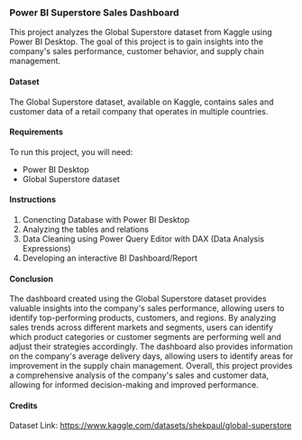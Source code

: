 ### Power BI Superstore Sales Dashboard
This project analyzes the Global Superstore dataset from Kaggle using Power BI Desktop. The goal of this project is to gain insights into the company's sales performance, customer behavior, and supply chain management.

#### Dataset
The Global Superstore dataset, available on Kaggle, contains sales and customer data of a retail company that operates in multiple countries.

#### Requirements
To run this project, you will need:
- Power BI Desktop
- Global Superstore dataset

#### Instructions
1. Conencting Database with Power BI Desktop
2. Analyzing the tables and relations
3. Data Cleaning using Power Query Editor with DAX (Data Analysis Expressions)
4. Developing an interactive BI Dashboard/Report

#### Conclusion
The dashboard created using the Global Superstore dataset provides valuable insights into the company's sales performance, allowing users to identify top-performing products, customers, and regions. By analyzing sales trends across different markets and segments, users can identify which product categories or customer segments are performing well and adjust their strategies accordingly.
The dashboard also provides information on the company's average delivery days, allowing users to identify areas for improvement in the supply chain management. Overall, this project provides a comprehensive analysis of the company's sales and customer data, allowing for informed decision-making and improved performance.

#### Credits
Dataset Link: https://www.kaggle.com/datasets/shekpaul/global-superstore
